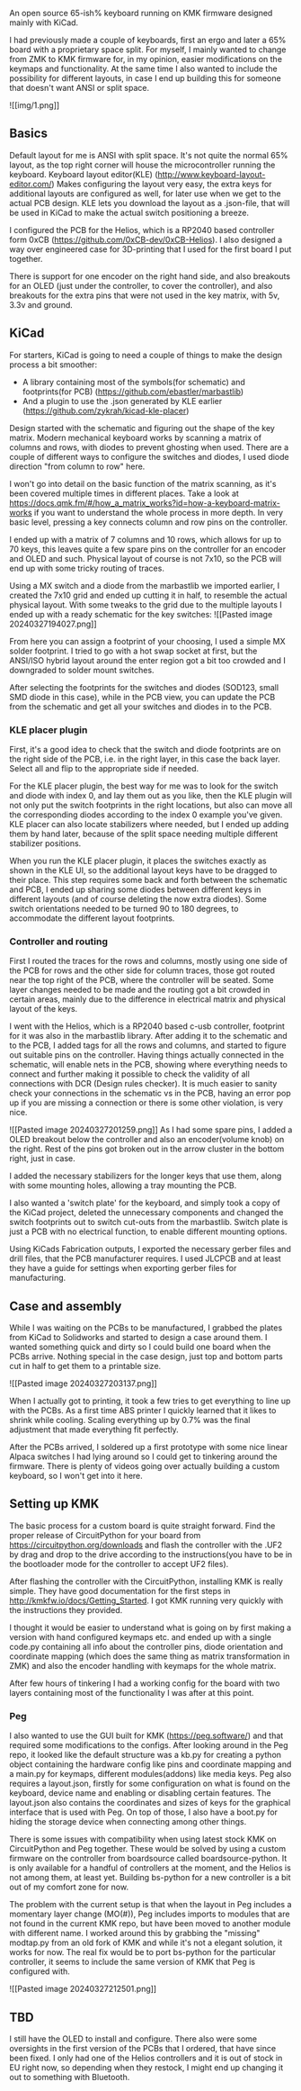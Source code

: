 An open source 65-ish% keyboard running on KMK firmware designed mainly with KiCad.

I had previously made a couple of keyboards, first an ergo and later a 65% board with a proprietary space split. For myself, I mainly wanted to change from ZMK to KMK firmware for, in my opinion, easier modifications on the keymaps and functionality. At the same time I also wanted to include the possibility for different layouts, in case I end up building this for someone that doesn't want ANSI or split space.

![[img/1.png]]

## Basics

Default layout for me is ANSI with split space. It's not quite the normal 65% layout, as the top right corner will house the microcontroller running the keyboard. Keyboard layout editor(KLE) (http://www.keyboard-layout-editor.com/) Makes configuring the layout very easy, the extra keys for additional layouts are configured as well, for later use when we get to the actual PCB design. KLE lets you download the layout as a .json-file, that will be used in KiCad to make the actual switch positioning a breeze.

I configured the PCB for the Helios, which is a RP2040 based controller form 0xCB (https://github.com/0xCB-dev/0xCB-Helios). I also designed a way over engineered case for 3D-printing that I used for the first board I put together. 

There is support for one encoder on the right hand side, and also breakouts for an OLED (just under the controller, to cover the controller), and also breakouts for the extra pins that were not used in the key matrix, with 5v, 3.3v and ground. 

## KiCad

For starters, KiCad is going to need a couple of things to make the design process a bit smoother:
- A library containing most of the symbols(for schematic) and footprints(for PCB) (https://github.com/ebastler/marbastlib)
- And a plugin to use the .json generated by KLE earlier (https://github.com/zykrah/kicad-kle-placer)

Design started with the schematic and figuring out the shape of the key matrix. Modern mechanical keyboard works by scanning a matrix of columns and rows, with diodes to prevent ghosting when used. There are a couple of different ways to configure the switches and diodes, I used diode direction "from column to row" here.

I won't go into detail on the basic function of the matrix scanning, as it's been covered multiple times in different places. Take a look at https://docs.qmk.fm/#/how_a_matrix_works?id=how-a-keyboard-matrix-works if you want to understand the whole process in more depth. In very basic level, pressing a key connects column and row pins on the controller. 

I ended up with a matrix of 7 columns and 10 rows, which allows for up to 70 keys, this leaves quite a few spare pins on the controller for an encoder and OLED and such.  Physical layout of course is not 7x10, so the PCB will end up with some tricky routing of traces.

Using a MX switch and a diode from the marbastlib we imported earlier, I created the 7x10 grid and ended up cutting it in half, to resemble the actual physical layout. With some tweaks to the grid due to the multiple layouts I ended up with a ready schematic for the key switches: 
![[Pasted image 20240327194027.png]]


From here you can assign a footprint of your choosing, I used a simple MX solder footprint. I tried to go with a hot swap socket at first, but the ANSI/ISO hybrid layout around the enter region got a bit too crowded and I downgraded to solder mount switches. 

After selecting the footprints for the switches and diodes (SOD123, small SMD diode in this case), while in the PCB view, you can update the PCB from the schematic and get all your switches and diodes in to the PCB. 

### KLE placer plugin 

First, it's a good idea to check that the switch and diode footprints are on the right side of the PCB, i.e. in the right layer, in this case the back layer. Select all and flip to the appropriate side if needed. 

For the KLE placer plugin, the best way for me was to look for the switch and diode with index 0, and lay them out as you like, then the KLE plugin will not only put the switch footprints in the right locations, but also can move all the corresponding diodes according to the index 0 example you've given. KLE placer can also locate stabilizers where needed, but I ended up adding them by hand later, because of the split space needing multiple different stabilizer positions. 

When you run the KLE placer plugin, it places the switches exactly as shown in the KLE UI, so the additional layout keys have to be dragged to their place. This step requires some back and forth between the schematic and PCB, I ended up sharing some diodes between different keys in different layouts (and of course deleting the now extra diodes). Some switch orientations needed to be turned 90 to 180 degrees, to accommodate the different layout footprints. 

### Controller and routing

First I routed the traces for the rows and columns, mostly using one side of the PCB for rows and the other side for column traces, those got routed near the top right of the PCB, where the controller will be seated. Some layer changes needed to be made and the routing got a bit crowded in certain areas, mainly due to the difference in electrical matrix and physical layout of the keys.

I went with the Helios, which is a RP2040 based c-usb controller, footprint for it was also in the marbastlib library. After adding it to the schematic and to the PCB, I added tags for all the rows and columns, and started to figure out suitable pins on the controller. Having things actually connected in the schematic, will enable nets in the PCB, showing where everything needs to connect and further making it possible to check the validity of all connections with DCR (Design rules checker). It is much easier to sanity check your connections in the schematic vs in the PCB, having an error pop up if you are missing a connection or there is some other violation, is very nice. 

![[Pasted image 20240327201259.png]]
As I had some spare pins, I added a OLED breakout below the controller and also an encoder(volume knob) on the right. Rest of the pins got broken out in the arrow cluster in the bottom right, just in case. 

I added the necessary stabilizers for the longer keys that use them, along with some mounting holes, allowing a tray mounting the PCB.

I also wanted a 'switch plate' for the keyboard, and simply took a copy of the KiCad project, deleted the unnecessary components and changed the switch footprints out to switch cut-outs from the marbastlib. Switch plate is just a PCB with no electrical function, to enable different mounting options. 

Using KiCads Fabrication outputs, I exported the necessary gerber files and drill files, that the PCB manufacturer requires. I used JLCPCB and at least they have a guide for settings when exporting gerber files for manufacturing.

## Case and assembly

While I was waiting on the PCBs to be manufactured, I grabbed the plates from KiCad to Solidworks and started to design a case around them. I wanted something quick and dirty so I could build one board when the PCBs arrive. Nothing special in the case design, just top and bottom parts cut in half to get them to a printable size. 

![[Pasted image 20240327203137.png]]

When I actually got to printing, it took a few tries to get everything to line up with the PCBs. As a first time ABS printer I quickly learned that it likes to shrink while cooling. Scaling everything up by 0.7% was the final adjustment that made everything fit perfectly.

After the PCBs arrived, I soldered up a first prototype with some nice linear Alpaca switches I had lying around so I could get to tinkering around the firmware. There is plenty of videos going over actually building a custom keyboard, so I won't get into it here. 

## Setting up KMK

The basic process for a custom board is quite straight forward. Find the proper release of CircuitPython for your board from https://circuitpython.org/downloads and flash the controller with the .UF2 by drag and drop to the drive according to the instructions(you have to be in the bootloader mode for the controller to accept UF2 files). 

After flashing the controller with the CircuitPython, installing KMK is really simple. They have good documentation for the first steps in http://kmkfw.io/docs/Getting_Started. I got KMK running very quickly with the instructions they provided. 

I thought it would be easier to understand what is going on by first making a version with hand configured keymaps etc. and ended up with a single code.py containing all info about the controller pins, diode orientation and coordinate mapping (which does the same thing as matrix transformation in ZMK) and also the encoder handling with keymaps for the whole matrix.

After few hours of tinkering I had a working config for the board with two layers containing most of the functionality I was after at this point. 

### Peg

I also wanted to use the GUI built for KMK (https://peg.software/) and that required some modifications to the configs. After looking around in the Peg repo, it looked like the default structure was a kb.py for creating a python object containing the hardware config like pins and coordinate mapping and a main.py for keymaps, different modules(addons) like media keys. Peg also requires a layout.json, firstly for some configuration on what is found on the keyboard, device name and enabling or disabling certain features. The layout.json also contains the coordinates and sizes of keys for the graphical interface that is used with Peg. On top of those, I also have a boot.py for hiding the storage device when connecting among other things.

There is some issues with compatibility when using latest stock KMK on CircuitPython and Peg together. These would be solved by using a custom firmware on the controller from boardsource called boardsource-python. It is only available for a handful of controllers at the moment, and the Helios is not among them, at least yet. Building bs-python for a new controller is a bit out of my comfort zone for now.

The problem with the current setup is that when the layout in Peg includes a momentary layer change (MO(#)), Peg includes imports to modules that are not found in the current KMK repo, but have been moved to another module with different name. I worked around this by grabbing the "missing" modtap.py from an old fork of KMK and while it's not a elegant solution, it works for now. The real fix would be to port bs-python for the particular controller, it seems to include the same version of KMK that Peg is configured with.

![[Pasted image 20240327212501.png]] 

## TBD

I still have the OLED to install and configure. There also were some oversights in the first version of the PCBs that I ordered, that have since been fixed. I only had one of the Helios controllers and it is out of stock in EU right now, so depending when they restock, I might end up changing it out to something with Bluetooth. 
